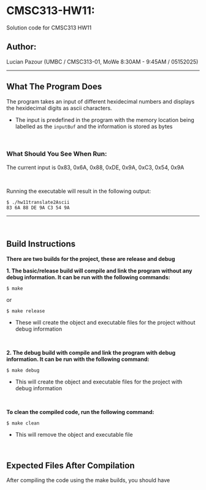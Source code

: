 # CMSC313-HW11: 
Solution code for CMSC313 HW11

## Author:
Lucian Pazour (UMBC / CMSC313-01, MoWe 8:30AM - 9:45AM / 05152025)

---

## What The Program Does
The program takes an input of different hexidecimal numbers and displays the hexidecimal digits as ascii characters.   
- The input is predefined in the program with the memory location being labelled as the `inputBuf` and the information is stored as bytes

<br>

### What Should You See When Run:
The current input is 0x83, 0x6A, 0x88, 0xDE, 0x9A, 0xC3, 0x54, 0x9A   

<br>

Running the executable will result in the following output:
```
$ ./hw11translate2Ascii
83 6A 88 DE 9A C3 54 9A
```
---

<br>

## Build Instructions
**There are two builds for the project, these are **release** and **debug****

**1. The basic/release build will compile and link the program without any debug information. It can be run with the following commands:**
```
$ make
```
or
```
$ make release
```
- These will create the object and executable files for the project without debug information

<br>

**2. The debug build with compile and  link the program with debug information. It can be run with the following command:**
```
$ make debug
```
- This will create the object and executable files for the project with debug information

<br>

**To clean the compiled code, run the following command:**
```
$ make clean
```
- This will remove the object and executable file

<br>

## Expected Files After Compilation
After compiling the code using the make builds, you should have 
